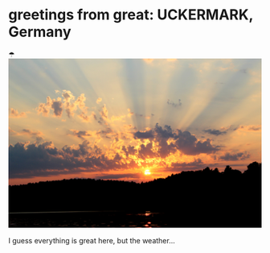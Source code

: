 # greetings from great: UCKERMARK, Germany

☂![sending postcard](/delphi-greetings.jpg?raw=true "Viele Grüße")

I guess everything is great here, but the weather... 